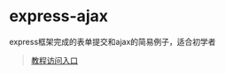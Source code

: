 # express-ajax
express框架完成的表单提交和ajax的简易例子，适合初学者

>[教程访问入口](http://bupt-hjm.github.io/2016/02/23/express+ajax%E5%B0%8F%E7%BB%83%E4%B9%A0/)
